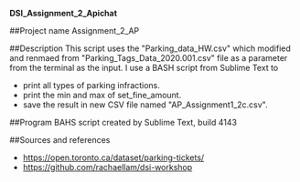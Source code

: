 **DSI_Assignment_2_Apichat**

##Project name 
Assignment_2_AP

##Description 
This script uses the "Parking_data_HW.csv" which modified and renmaed from "Parking_Tags_Data_2020.001.csv" file as a parameter from the terminal as the input. I use a BASH script from Sublime Text to 
- print all types of parking infractions. 
- print the min and max of set_fine_amount. 
- save the result in new CSV file named "AP_Assignment1_2c.csv". 

##Program
BAHS script created by Sublime Text, build 4143

##Sources and references 
- https://open.toronto.ca/dataset/parking-tickets/  
- https://github.com/rachaellam/dsi-workshop  
